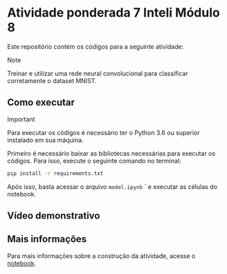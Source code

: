 # Atividade ponderada 7 Inteli Módulo 8

Este repositório contém os códigos para a seguinte atividade:

> [!NOTE]
> Treinar e utilizar uma rede neural convolucional para classificar corretamente o dataset MNIST.

## Como executar

> [!IMPORTANT]
> Para executar os códigos é necessário ter o Python 3.6 ou superior instalado em sua máquina.

Primeiro é necessário baixar as bibliotecas necessárias para executar os códigos. Para isso, execute o seguinte comando no terminal:

```bash
pip install -r requirements.txt
```

Após isso, basta acessar o arquivo `model.ipynb` ` e executar as células do notebook.

## Vídeo demonstrativo

## Mais informações

Para mais informações sobre a construção da atividade, acesse o [notebook](model.ipynb).
